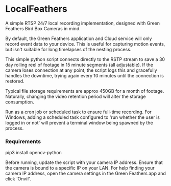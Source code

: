 # LocalFeathers
A simple RTSP 24/7 local recording implementation, designed with Green Feathers Bird Box Cameras in mind.

By default, the Green Feathers application and Cloud service will only record event data to your device. This is useful for capturing motion events, but isn't suitable for long timelapses of the nesting process.

This simple python script connects directly to the RSTP stream to save a 30 day rolling reel of footage in 15 minute segments (all adjustable). If the camera loses connection at any point, the script logs this and gracefully handles the downtime, trying again every 10 minutes until the connection is restored.

Typical file storage requirements are approx 450GB for a month of footage. Naturally, changing the video retention period will alter the storage consumption.

Run as a cron job or scheduled task to ensure full-time recording. For Windows, adding a scheduled task configured to 'run whether the user is logged in or not' will prevent a terminal window being spawned by the process.

### Requirements
pip3 install opencv-python

Before running, update the script with your camera IP address. Ensure that the camera is bound to a specific IP on your LAN. For help finding your camera IP address, open the camera settings in the Green Feathers app and click 'Onvif'.
